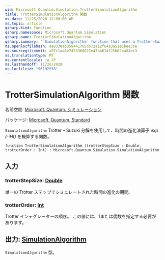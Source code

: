 ```yaml
---
uid: Microsoft.Quantum.Simulation.TrotterSimulationAlgorithm
title: TrotterSimulationAlgorithm 関数
ms.date: 11/25/2020 12:00:00 AM
ms.topic: article
qsharp.kind: function
qsharp.namespace: Microsoft.Quantum.Simulation
qsharp.name: TrotterSimulationAlgorithm
qsharp.summary: '`SimulationAlgorithm` function that uses a Trotter–Suzuki decomposition to approximate the time-evolution operator _exp(-iHt)_.'
ms.openlocfilehash: aa8338ab359441765db72a12f84a3a51e5bee3ce
ms.sourcegitcommit: a87c1aa8e7453360025e47ba614f25b02ea84ec3
ms.translationtype: MT
ms.contentlocale: ja-JP
ms.lasthandoff: 11/26/2020
ms.locfileid: "96192538"
---
```

# <a name="trottersimulationalgorithm-function"></a>TrotterSimulationAlgorithm 関数

名前空間: [Microsoft. Quantum. シミュレーション](xref:Microsoft.Quantum.Simulation)

パッケージ: [Microsoft. Quantum. Standard](https://nuget.org/packages/Microsoft.Quantum.Standard)


`SimulationAlgorithm` Trotter – Suzuki 分解を使用して、時間の進化演算子 _exp (-iHt)_ を概算する関数。

```qsharp
function TrotterSimulationAlgorithm (trotterStepSize : Double, trotterOrder : Int) : Microsoft.Quantum.Simulation.SimulationAlgorithm
```


## <a name="input"></a>入力

### <a name="trotterstepsize--double"></a>trotterStepSize: [Double](xref:microsoft.quantum.lang-ref.double)

単一の Trotter ステップでシミュレートされた時間の進化の期間。


### <a name="trotterorder--int"></a>trotterOrder: [Int](xref:microsoft.quantum.lang-ref.int)

Trotter インテグレーターの順序。 この値には、1または偶数を指定する必要があります。



## <a name="output--simulationalgorithm"></a>出力: [SimulationAlgorithm](xref:Microsoft.Quantum.Simulation.SimulationAlgorithm)

`SimulationAlgorithm` 型。